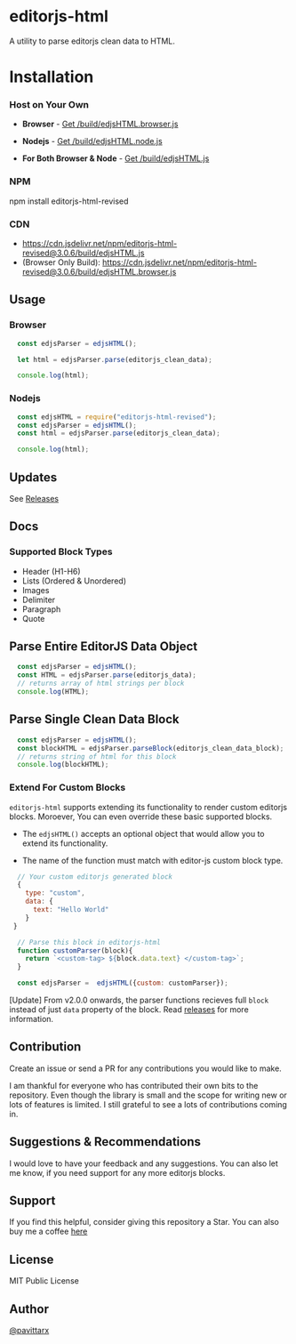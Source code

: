 # editorjs-html
A utility to parse editorjs clean data to HTML. 

# Installation

### Host on Your Own

* **Browser** - [Get /build/edjsHTML.browser.js](./build/edjsHTML.browser.js)

* **Nodejs** -  [Get /build/edjsHTML.node.js](./build/edjsHTML.node.js)

* **For Both Browser & Node** - [Get /build/edjsHTML.js](./build/edjsHTML.js)

### NPM 

npm install editorjs-html-revised

### CDN
* https://cdn.jsdelivr.net/npm/editorjs-html-revised@3.0.6/build/edjsHTML.js
* (Browser Only Build): https://cdn.jsdelivr.net/npm/editorjs-html-revised@3.0.6/build/edjsHTML.browser.js

## Usage

### Browser
```js
  const edjsParser = edjsHTML();

  let html = edjsParser.parse(editorjs_clean_data);

  console.log(html);
```

### Nodejs

```js
  const edjsHTML = require("editorjs-html-revised");
  const edjsParser = edjsHTML();
  const html = edjsParser.parse(editorjs_clean_data);

  console.log(html);
```

## Updates 

See [Releases](https://github.com/pavittarx/editorjs-html/releases)

## Docs

### Supported Block Types 

* Header (H1-H6)
* Lists (Ordered & Unordered)
* Images
* Delimiter 
* Paragraph
* Quote

## Parse Entire EditorJS Data Object

```js
  const edjsParser = edjsHTML();
  const HTML = edjsParser.parse(editorjs_data);
  // returns array of html strings per block
  console.log(HTML);
```

## Parse Single Clean Data Block

```js
  const edjsParser = edjsHTML();
  const blockHTML = edjsParser.parseBlock(editorjs_clean_data_block);
  // returns string of html for this block
  console.log(blockHTML);
```

### Extend For Custom Blocks 
`editorjs-html`  supports extending its functionality to render custom editorjs blocks. Moroever, You can even override these basic supported blocks.

* The `edjsHTML()` accepts an optional object that would allow you to extend its functionality. 

* The name of the function must match with editor-js custom block type.


```js
  // Your custom editorjs generated block
  {
    type: "custom",
    data: {
      text: "Hello World"
    }
 }

```

```js
  // Parse this block in editorjs-html
  function customParser(block){
    return `<custom-tag> ${block.data.text} </custom-tag>`;
  }

  const edjsParser =  edjsHTML({custom: customParser});

```

[Update] From v2.0.0 onwards, the parser functions recieves full `block` instead of just `data` property of the block. Read [releases](https://github.com/pavittarx/editorjs-html/releases) for more information.

## Contribution 
Create an issue or send a PR for any contributions you would like to make.

I am thankful for everyone who has contributed their own bits to the repository. Even though the library is small and the scope for writing new or lots of features is limited. I still grateful to see a lots of contributions coming in.

## Suggestions & Recommendations
I would love to have your feedback and any suggestions. You can also let me know, if you need support for any more editorjs blocks. 

## Support 
If you find this helpful, consider giving this repository a Star. You can also buy me a coffee [here](https://www.buymeacoffee.com/pavittarx)

## License 
MIT Public License

## Author 
[@pavittarx](https://github.com/pavittarx)


